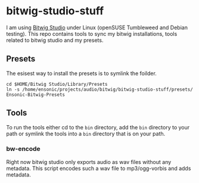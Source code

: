 # bitwig-studio-stuff

I am using [Bitwig Studio](https://www.bitwig.com/) under Linux (openSUSE
Tumbleweed and Debian testing). This repo contains tools to sync my bitwig
installations, tools related to bitwig studio and my presets.

## Presets

The esisest way to install the presets is to symlink the foilder.
``` shell
cd $HOME/Bitwig Studio/Library/Presets
ln -s /home/ensonic/projects/audio/bitwig/bitwig-studio-stuff/presets/ Ensonic-Bitwig-Presets
```

## Tools

To run the tools either cd to the `bin` directory, add the `bin` directory to
your path or symlink the tools into a `bin` directory that is on your path.

### bw-encode

Right now bitwig studio only exports audio as wav files without any metadata. 
This script encodes such a wav file to mp3/ogg-vorbis and adds metadata.

